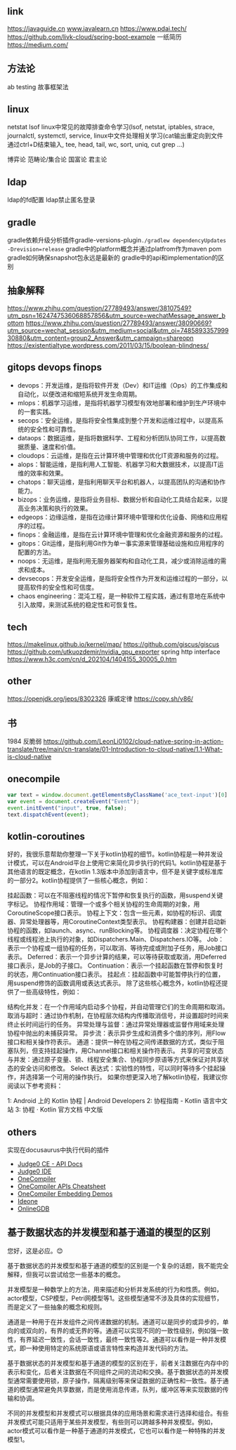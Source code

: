 ## link

https://javaguide.cn
www.javalearn.cn
https://www.pdai.tech/
https://github.com/livk-cloud/spring-boot-example
一纸简历
https://medium.com/

## 方法论

ab testing
故事框架法

## linux

netstat
lsof
linux中常见的故障排查命令学习(lsof, netstat, iptables, strace, journalctl, systemctl, service,
linux中文件处理相关学习(cat输出重定向到文件通过ctrl+D结束输入, tee, head, tail, wc, sort, uniq, cut grep ...)

博弈论
范畴论/集合论
国富论 君主论

## ldap

ldap的fd配置
ldap禁止匿名登录

## gradle

gradle依赖升级分析插件gradle-versions-plugin```./gradlew dependencyUpdates -Drevision=release```
gradle中的platform概念并通过platfrom作为maven pom
gradle如何确保snapshot包永远是最新的
gradle中的api和implementation的区别

## 抽象解释

https://www.zhihu.com/question/27789493/answer/38107549?utm_psn=1624747536068857856&utm_source=wechatMessage_answer_bottom
https://www.zhihu.com/question/27789493/answer/38090669?utm_source=wechat_session&utm_medium=social&utm_oi=748589335799930880&utm_content=group2_Answer&utm_campaign=shareopn
https://existentialtype.wordpress.com/2011/03/15/boolean-blindness/

## gitops devops finops

- devops：开发运维，是指将软件开发（Dev）和IT运维（Ops）的工作集成和自动化，以便改进和缩短系统开发生命周期。
- mlops：机器学习运维，是指将机器学习模型有效地部署和维护到生产环境中的一套实践。
- secops：安全运维，是指将安全性集成到整个开发和运维过程中，以提高系统的安全性和可靠性。
- dataops：数据运维，是指将数据科学、工程和分析团队协同工作，以提高数据质量、速度和价值。
- cloudops：云运维，是指在云计算环境中管理和优化IT资源和服务的过程。
- alops：智能运维，是指利用人工智能、机器学习和大数据技术，以提高IT运维的效率和效果。
- chatops：聊天运维，是指利用聊天平台和机器人，以提高团队的沟通和协作能力。
- bizops：业务运维，是指将业务目标、数据分析和自动化工具结合起来，以提高业务决策和执行的效果。
- edgeops：边缘运维，是指在边缘计算环境中管理和优化设备、网络和应用程序的过程。
- finops：金融运维，是指在云计算环境中管理和优化金融资源和服务的过程。
- gitops：Git运维，是指利用Git作为单一事实源来管理基础设施和应用程序的配置的方法。
- noops：无运维，是指利用无服务器架构和自动化工具，减少或消除运维的需求和成本。
- devsecops：开发安全运维，是指将安全性作为开发和运维过程的一部分，以提高软件的安全性和可信度。
- chaos engineering：混沌工程，是一种软件工程实践，通过有意地在系统中引入故障，来测试系统的稳定性和可恢复性。

## tech
https://makelinux.github.io/kernel/map/
https://github.com/giscus/giscus
https://github.com/utkuozdemir/nvidia_gpu_exporter
spring http interface
https://www.h3c.com/cn/d_202104/1404155_30005_0.htm

## other
https://openjdk.org/jeps/8302326
康威定律
https://copy.sh/v86/

## 书
1984
反脆弱
https://github.com/LeonLi0102/cloud-native-spring-in-action-translate/tree/main/cn-translate/01-Introduction-to-cloud-native/1.1-What-is-cloud-native


## onecompile
```javascript
var text = window.document.getElementsByClassName('ace_text-input')[0]
var event = document.createEvent("Event");
event.initEvent("input", true, false);
text.dispatchEvent(event);
```

## kotlin-coroutines

好的，我很乐意帮助你整理一下关于kotlin协程的细节。kotlin协程是一种并发设计模式，可以在Android平台上使用它来简化异步执行的代码1。kotlin协程是基于其他语言的既定概念，在kotlin 1.3版本中添加到语言中，但不是关键字或标准库的一部分2。kotlin协程提供了一些核心概念，例如：

挂起函数：可以在不阻塞线程的情况下暂停和恢复执行的函数，用suspend关键字标记。
协程作用域：管理一个或多个相关协程的生命周期的对象，用CoroutineScope接口表示。
协程上下文：包含一些元素，如协程的标识、调度器、异常处理器等，用CoroutineContext类型表示。
协程构建器：创建并启动新协程的函数，如launch、async、runBlocking等。
协程调度器：决定协程在哪个线程或线程池上执行的对象，如Dispatchers.Main、Dispatchers.IO等。
Job：表示一个协程或一组协程的任务，可以取消、等待完成或附加子任务，用Job接口表示。
Deferred：表示一个异步计算的结果，可以等待获取或取消，用Deferred接口表示，是Job的子接口。
Continuation：表示一个挂起函数在暂停和恢复时的状态，用Continuation接口表示。
挂起点：挂起函数中可能暂停执行的位置，用suspend修饰的函数调用或表达式表示。
除了这些核心概念外，kotlin协程还提供了一些高级特性，例如：

结构化并发：在一个作用域内启动多个协程，并自动管理它们的生命周期和取消。
取消与超时：通过协作机制，在协程层次结构内传播取消信号，并设置超时时间来终止长时间运行的任务。
异常处理与监督：通过异常处理器或监督作用域来处理协程中抛出的未捕获异常。
异步流：表示异步生成和消费多个值的序列，用Flow接口和相关操作符表示。
通道：提供一种在协程之间传递数据的方式，类似于阻塞队列，但支持挂起操作，用Channel接口和相关操作符表示。
共享的可变状态与并发：通过原子变量、锁、线程安全集合、协程同步原语等方式来保证对共享状态的安全访问和修改。
Select 表达式：实验性的特性，可以同时等待多个挂起操作，并选择第一个可用的操作执行。
如果你想更深入地了解kotlin协程，我建议你阅读以下参考资料：

1: Android 上的 Kotlin 协程 | Android Developers 2: 协程指南 - Kotlin 语言中文站 3: 协程 · Kotlin 官方文档 中文版

## others
实现在docusaurus中执行代码的插件
- [Judge0 CE - API Docs](https://ce.judge0.com/)
- [Judge0 IDE](https://ide.judge0.com/)
- [OneCompiler](https://onecompiler.com/)
- [OneCompiler APIs Cheatsheet](https://onecompiler.com/cheatsheets/onecompiler-apis)
- [OneCompiler Embedding Demos](https://onecompiler.github.io/editor-embed-demo/)
- [Ideone](https://www.ideone.com/F7mT6q)
- [OnlineGDB](https://www.onlinegdb.com/online_java_compiler)


## 基于数据状态的并发模型和基于通道的模型的区别
您好，这是必应。😊

基于数据状态的并发模型和基于通道的模型的区别是一个复杂的话题，我不能完全解释，但我可以尝试给您一些基本的概念。

并发模型是一种数学上的方法，用来描述和分析并发系统的行为和性质。例如，actor模型，CSP模型，Petri网模型等1。这些模型通常不涉及具体的实现细节，而是定义了一些抽象的概念和规则。

通道是一种用于在并发组件之间传递数据的机制。通道可以是同步的或异步的，单向的或双向的，有界的或无界的等。通道可以实现不同的一致性级别，例如强一致性，有界延迟一致性，会话一致性，最终一致性等2。通道可以看作是一种并发模式，即一种使用特定的系统原语或语言特性来构造并发代码的方法。

基于数据状态的并发模型和基于通道的模型的区别在于，前者关注数据在内存中的表示和变化，后者关注数据在不同组件之间的流动和交换。基于数据状态的并发模型通常需要使用锁，原子操作，隔离级别等来保证数据的正确性和一致性。基于通道的模型通常避免共享数据，而是使用消息传递，队列，缓冲区等来实现数据的传输和协调。

不同的并发模型和并发模式可以根据具体的应用场景和需求进行选择和组合。有些并发模式可能只适用于某些并发模型，有些则可以跨越多种并发模型。例如，actor模式可以看作是一种基于通道的并发模式，它也可以看作是一种特殊的并发模型1。